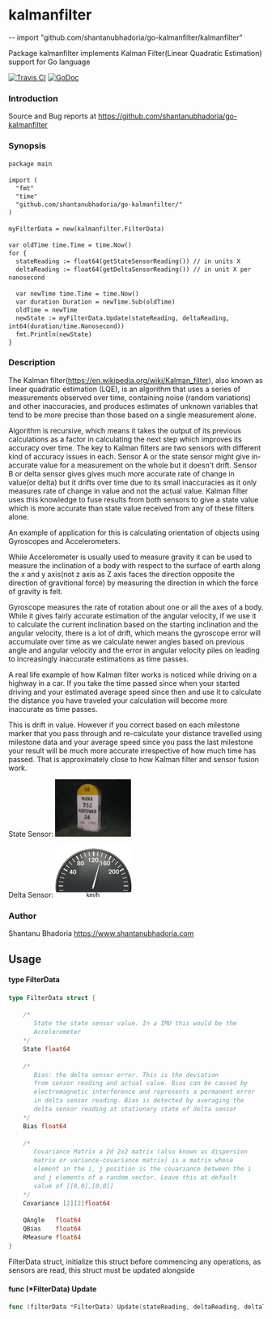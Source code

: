 # kalmanfilter
--
    import "github.com/shantanubhadoria/go-kalmanfilter/kalmanfilter"

Package kalmanfilter implements Kalman Filter(Linear Quadratic Estimation)
support for Go language

[![Travis CI](https://img.shields.io/travis/shantanubhadoria/go-kalmanfilter.svg?style=flat-square)](https://travis-ci.org/shantanubhadoria/go-kalmanfilter) [![GoDoc](https://godoc.org/github.com/shantanubhadoria/go-kalmanfilter/kalmanfilter?status.svg)](https://godoc.org/github.com/shantanubhadoria/go-kalmanfilter/kalmanfilter)

### Introduction

Source and Bug reports at https://github.com/shantanubhadoria/go-kalmanfilter

### Synopsis

    package main

    import (
      "fmt"
      "time"
      "github.com/shantanubhadoria/go-kalmanfilter/"
    )

    myFilterData = new(kalmanfilter.FilterData)

    var oldTime time.Time = time.Now()
    for {
      stateReading := float64(getStateSensorReading()) // in units X
      deltaReading := float64(getDeltaSensorReading()) // in unit X per nanosecond

      var newTime time.Time = time.Now()
      var duration Duration = newTime.Sub(oldTime)
      oldTime = newTime
      newState := myFilterData.Update(stateReading, deltaReading, int64(duration/time.Nanosecond))
      fmt.Println(newState)
    }


### Description

The Kalman filter(https://en.wikipedia.org/wiki/Kalman_filter), also known as
linear quadratic estimation (LQE), is an algorithm that uses a series of
measurements observed over time, containing noise (random variations) and other
inaccuracies, and produces estimates of unknown variables that tend to be more
precise than those based on a single measurement alone.

Algorithm is recursive, which means it takes the output of its previous
calculations as a factor in calculating the next step which improves its
accuracy over time. The key to Kalman filters are two sensors with different
kind of accuracy issues in each. Sensor A or the state sensor might give
in-accurate value for a measurement on the whole but it doesn't drift. Sensor B
or delta sensor gives gives much more accurate rate of change in value(or delta)
but it drifts over time due to its small inaccuracies as it only measures rate
of change in value and not the actual value. Kalman filter uses this knowledge
to fuse results from both sensors to give a state value which is more accurate
than state value received from any of these filters alone.

An example of application for this is calculating orientation of objects using
Gyroscopes and Accelerometers.

While Accelerometer is usually used to measure gravity it can be used to measure
the inclination of a body with respect to the surface of earth along the x and y
axis(not z axis as Z axis faces the direction opposite the direction of
gravitional force) by measuring the direction in which the force of gravity is
felt.

Gyroscope measures the rate of rotation about one or all the axes of a body.
While it gives fairly accurate estimation of the angular velocity, if we use it
to calculate the current inclination based on the starting inclination and the
angular velocity, there is a lot of drift, which means the gyroscope error will
accumulate over time as we calculate newer angles based on previous angle and
angular velocity and the error in angular velocity piles on leading to
increasingly inaccurate estimations as time passes.

A real life example of how Kalman filter works is noticed while driving on a
highway in a car. If you take the time passed since when your started driving
and your estimated average speed since then and use it to calculate the distance
you have traveled your calculation will become more inaccurate as time passes.

This is drift in value. However if you correct based on each milestone marker
that you pass through and re-calculate your distance travelled using milestone
data and your average speed since you pass the last milestone your result will
be much more accurate irrespective of how much time has passed. That is
approximately close to how Kalman filter and sensor fusion work.

State Sensor: ![Milestone](/corpus/milestone.jpg)

Delta Sensor: ![Speedometer](/corpus/speedometer.png)


### Author

Shantanu Bhadoria <shantanu att cpan dot org> https://www.shantanubhadoria.com

## Usage

#### type FilterData

```go
type FilterData struct {

	/*
	   State the state sensor value. In a IMU this would be the
	   Accelerometer
	*/
	State float64

	/*
	   Bias: the delta sensor error. This is the deviation
	   from sensor reading and actual value. Bias can be caused by
	   electromagnetic interference and represents a permanent error
	   in delta sensor reading. Bias is detected by averaging the
	   delta sensor reading at stationary state of delta sensor
	*/
	Bias float64

	/*
	   Covariance Matrix a 2d 2x2 matrix (also known as dispersion
	   matrix or variance-covariance matrix) is a matrix whose
	   element in the i, j position is the covariance between the i
	   and j elements of a random vector. Leave this at default
	   value of [[0,0],[0,0]]
	*/
	Covariance [2][2]float64

	QAngle   float64
	QBias    float64
	RMeasure float64
}
```

FilterData struct, initialize this struct before commencing any operations, as
sensors are read, this struct must be updated alongside

#### func (*FilterData) Update

```go
func (filterData *FilterData) Update(stateReading, deltaReading, deltaTime float64) float64
```
